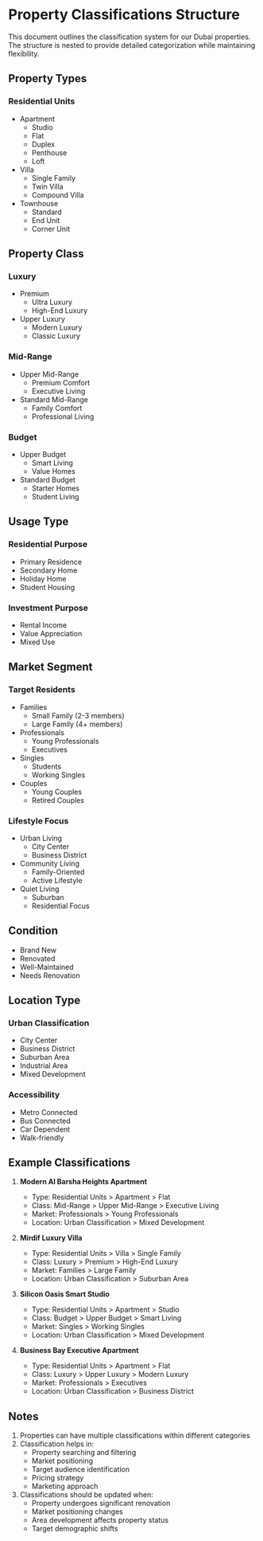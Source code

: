 # Property Classifications Structure

This document outlines the classification system for our Dubai properties. The structure is nested to provide detailed categorization while maintaining flexibility.

## Property Types

### Residential Units
- Apartment
  - Studio
  - Flat
  - Duplex
  - Penthouse
  - Loft
- Villa
  - Single Family
  - Twin Villa
  - Compound Villa
- Townhouse
  - Standard
  - End Unit
  - Corner Unit

## Property Class

### Luxury
- Premium
  - Ultra Luxury
  - High-End Luxury
- Upper Luxury
  - Modern Luxury
  - Classic Luxury

### Mid-Range
- Upper Mid-Range
  - Premium Comfort
  - Executive Living
- Standard Mid-Range
  - Family Comfort
  - Professional Living

### Budget
- Upper Budget
  - Smart Living
  - Value Homes
- Standard Budget
  - Starter Homes
  - Student Living

## Usage Type

### Residential Purpose
- Primary Residence
- Secondary Home
- Holiday Home
- Student Housing

### Investment Purpose
- Rental Income
- Value Appreciation
- Mixed Use

## Market Segment

### Target Residents
- Families
  - Small Family (2-3 members)
  - Large Family (4+ members)
- Professionals
  - Young Professionals
  - Executives
- Singles
  - Students
  - Working Singles
- Couples
  - Young Couples
  - Retired Couples

### Lifestyle Focus
- Urban Living
  - City Center
  - Business District
- Community Living
  - Family-Oriented
  - Active Lifestyle
- Quiet Living
  - Suburban
  - Residential Focus

## Condition
- Brand New
- Renovated
- Well-Maintained
- Needs Renovation

## Location Type

### Urban Classification
- City Center
- Business District
- Suburban Area
- Industrial Area
- Mixed Development

### Accessibility
- Metro Connected
- Bus Connected
- Car Dependent
- Walk-friendly

## Example Classifications

1. **Modern Al Barsha Heights Apartment**
   - Type: Residential Units > Apartment > Flat
   - Class: Mid-Range > Upper Mid-Range > Executive Living
   - Market: Professionals > Young Professionals
   - Location: Urban Classification > Mixed Development

2. **Mirdif Luxury Villa**
   - Type: Residential Units > Villa > Single Family
   - Class: Luxury > Premium > High-End Luxury
   - Market: Families > Large Family
   - Location: Urban Classification > Suburban Area

3. **Silicon Oasis Smart Studio**
   - Type: Residential Units > Apartment > Studio
   - Class: Budget > Upper Budget > Smart Living
   - Market: Singles > Working Singles
   - Location: Urban Classification > Mixed Development

4. **Business Bay Executive Apartment**
   - Type: Residential Units > Apartment > Flat
   - Class: Luxury > Upper Luxury > Modern Luxury
   - Market: Professionals > Executives
   - Location: Urban Classification > Business District

## Notes

1. Properties can have multiple classifications within different categories
2. Classification helps in:
   - Property searching and filtering
   - Market positioning
   - Target audience identification
   - Pricing strategy
   - Marketing approach
3. Classifications should be updated when:
   - Property undergoes significant renovation
   - Market positioning changes
   - Area development affects property status
   - Target demographic shifts
